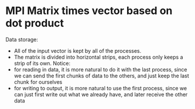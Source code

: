 # MPI Matrix times vector based on dot product

Data storage:
 * All of the input vector is kept by all of the processes.
 * The matrix is divided into horizontal strips, each process 
   only keeps a strip of its own. 
Notice:
 * for reading in data, it is more natural to do it with the last
   process, since we can send the first chunks of data to the
   others, and just keep the last chunk for ourselves
 * for writing to output, it is more natural to use the first
   process, since we can just first write out what we already
   have, and later receive the other data

